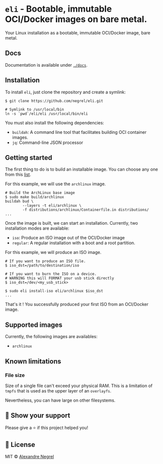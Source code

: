 # `eli` - Bootable, immutable OCI/Docker images on bare metal.

Your Linux installation as a bootable, immutable OCI/Docker image, bare metal.

## Docs

Documentation is available under [`./docs`](./docs/README.md).

## Installation

To install `eli`, just clone the repository and create a symlink:

```shell
$ git clone https://github.com/negrel/eli.git

# Symlink to /usr/local/bin
ln -s `pwd`/eli/eli /usr/local/bin/eli
```

You must also install the following dependencies:

- `buildah`: A command line tool that facilitates building OCI container images.
- `jq`: Command-line JSON processor

## Getting started

The first thing to do is to build an installable image. You can choose any one
from this [list](#supported-images).

For this example, we will use the `archlinux` image.

```shell
# Build the ArchLinux base image
$ sudo make build/archlinux
buildah bud \
        --layers -t eli/archlinux \
        -f distributions/archlinux/Containerfile.in distributions/
...
```

Once the image is built, we can start an installation. Currently, two
installation modes are available:

- `iso`: Produce an ISO image out of the OCI/Docker image
- `regular`: A regular installation with a boot and a root partition.

For this example, we will produce an ISO image.

```shell
# If you want to produce an ISO file.
$ iso_dst=/path/to/destination/iso

# If you want to burn the ISO on a device.
# WARNING this will FORMAT your usb stick directly
$ iso_dst=/dev/<my_usb_stick>

$ sudo eli install-iso eli/archlinux $iso_dst
...
```

That's it ! You successfully produced your first ISO from an OCI/Docker image.

## Supported images

Currently, the following images are availables:

- `archlinux`

## Known limitations

### File size

Size of a single file can't exceed your physical RAM. This is a limitation of
`tmpfs` that is used as the upper layer of an `overlayfs`.

Nevertheless, you can have large on other filesystems.

## :stars: Show your support

Please give a :star: if this project helped you!

## :scroll: License

MIT © [Alexandre Negrel](https://www.negrel.dev/)
